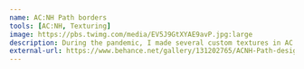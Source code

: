 ```yaml
---
name: AC:NH Path borders
tools: [AC:NH, Texturing]
image: https://pbs.twimg.com/media/EV5J9GtXYAE9avP.jpg:large
description: During the pandemic, I made several custom textures in AC:NH that became extremely popular! Click to see more about them in Behance.
external-url: https://www.behance.net/gallery/131202765/ACNH-Path-design
---
```


